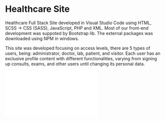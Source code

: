 # Healthcare Site

Healthcare Full Stack Site developed in Visual Studio Code using HTML, SCSS -> CSS (SASS), JavaScript, PHP and XML. Most of our front-end development was suppoted by Bootstrap lib. The external packages was downloaded using NPM in windows. 

This site was developed focusing on access levels, there are 5 types of users, being: administrator, doctor, lab, patient, and visitor. Each user has an exclusive profile content with different functionalities, varying from signing up consults, exams, and other users until changing its personal data.

![Tetris Inventory](/Images/telaIndex.pdf)
